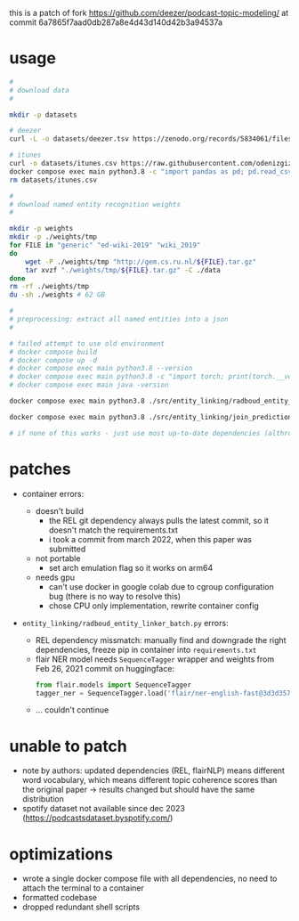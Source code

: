 this is a patch of
fork https://github.com/deezer/podcast-topic-modeling/
at commit 6a7865f7aad0db287a8e4d43d140d42b3a94537a

# usage

```bash
# 
# download data
# 

mkdir -p datasets

# deezer
curl -L -o datasets/deezer.tsv https://zenodo.org/records/5834061/files/deezer_podcast_dataset.tsv?download=1 && md5sum datasets/deezer.tsv | grep d161ba83e0dfc9efb73f993a6c387dff

# itunes
curl -o datasets/itunes.csv https://raw.githubusercontent.com/odenizgiz/Podcasts-Data/master/df_popular_podcasts.csv
docker compose exec main python3.8 -c "import pandas as pd; pd.read_csv('datasets/itunes.csv').to_csv('datasets/itunes.tsv', sep='\t', index=False)"
rm datasets/itunes.csv

# 
# download named entity recognition weights
# 

mkdir -p weights
mkdir -p ./weights/tmp
for FILE in "generic" "ed-wiki-2019" "wiki_2019"
do
    wget -P ./weights/tmp "http://gem.cs.ru.nl/${FILE}.tar.gz"
    tar xvzf "./weights/tmp/${FILE}.tar.gz" -C ./data
done
rm -rf ./weights/tmp
du -sh ./weights # 62 GB

# 
# preprocessing: extract all named entities into a json
# 

# failed attempt to use old environment
# docker compose build
# docker compose up -d
# docker compose exec main python3.8 --version
# docker compose exec main python3.8 -c "import torch; print(torch.__version__)"
# docker compose exec main java -version

docker compose exec main python3.8 ./src/entity_linking/radboud_entity_linker_batch.py datasets/deezer.tsv datasets/named_entities weights --batch_size 128 --wiki_version wiki_2019

docker compose exec main python3.8 ./src/entity_linking/join_predictions.py datasets/named_entities datasets/deezer.tsv --batch_size 128

# if none of this works - just use most up-to-date dependencies (althrough you're downloading 62 GB of weights that might not work anymore)
```

# patches

- container errors:

    - doesn't build
        - the REL git dependency always pulls the latest commit, so it doesn't match the requirements.txt
        - i took a commit from march 2022, when this paper was submitted
    - not portable
        - set arch emulation flag so it works on arm64
    - needs gpu
        - can't use docker in google colab due to cgroup configuration bug (there is no way to resolve this)
        - chose CPU only implementation, rewrite container config

- `entity_linking/radboud_entity_linker_batch.py` errors:

    - REL dependency missmatch: manually find and downgrade the right dependencies, freeze pip in container into `requirements.txt`
    - flair NER model needs `SequenceTagger` wrapper and weights from Feb 26, 2021 commit on huggingface:
        ```python
        from flair.models import SequenceTagger
        tagger_ner = SequenceTagger.load('flair/ner-english-fast@3d3d35790f78a00ef319939b9004209d1d05f788')
        ```
    - ... couldn't continue 

# unable to patch

- note by authors: updated dependencies (REL, flairNLP) means different word vocabulary, which means different topic coherence scores than the original paper → results changed but should have the same distribution
- spotify dataset not available since dec 2023 (https://podcastsdataset.byspotify.com/)

# optimizations

- wrote a single docker compose file with all dependencies, no need to attach the terminal to a container
- formatted codebase
- dropped redundant shell scripts
